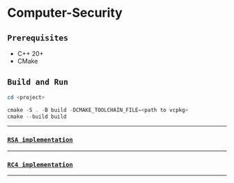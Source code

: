 # Computer-Security


## `Prerequisites`
- C++ 20+
- CMake

## `Build and Run`

``` Powershell
cd <project>
```

``` Powershell
cmake -S . -B build -DCMAKE_TOOLCHAIN_FILE=<path to vcpkg>
cmake --build build
````

----- 
### [`RSA implementation`](https://github.com/wikko75/Computer-Security/tree/master/RSA)

----

### [`RC4 implementation`](https://github.com/wikko75/Computer-Security/tree/master/RC4)

----